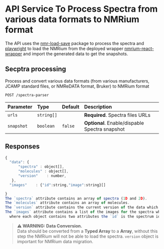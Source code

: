 # API Service To Process Spectra from various data formats to NMRium format


The API uses the [nmr-load-save](https://github.com/cheminfo/nmr-load-save) package to process the spectra and [playwright](https://playwright.dev/) to load the NMRium from the deployed wrapper [nmrium-react-wrapper](https://github.com/NFDI4Chem/nmrium-react-wrapper) and import the generated data to get the snapshots.
 
## Secptra processing 

Process and convert various data formats (from various manufacturers, JCAMP standard files, or NMReDATA format, Bruker) to NMRium format


```http
POST /spectra-parser
```

| Parameter | Type |Default| Description |
| :--- | :--- | :--- | :--- |
| `urls` | `string[]` || **Required**. Spectra files URLs   |
| `snapshot` | `boolean` |`false`| **Optional**. Enable/dispable Spectra snapshot     |

## Responses

```javascript
{
  "data": {
      "spectra" : object[],
      "molecules" : object[],
      "version"    : number,
   },
  "images"    : {"id":string,"image":string}[]

}
The `spectra` attribute contains an array of spectra (1D and 2D).
The `molecules` attribute contains an array of molecules.
The `version` attribute contains the current version of the data which is crucial for data migration in NMRium
The `images` attribute contains a list of the images for the spectra which is processed and displayed by NMRium,
  where each object contains two attributes the `id` is the spectrum id and an `image` as a Base64 format.
  ```

> **⚠ WARNING: Data Conversion.**  
> Data should be converted from a **Typed Array** to a **Array**, without this step the NMRium will not be able to load the spectra. ```version``` object is important for NMRium data migration. 

